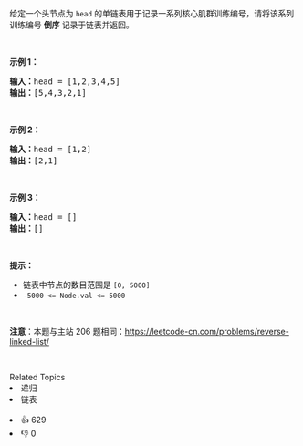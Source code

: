 <p>给定一个头节点为 <code>head</code> 的单链表用于记录一系列核心肌群训练编号，请将该系列训练编号 <strong>倒序</strong> 记录于链表并返回。</p>

<p>&nbsp;</p>

<p><strong>示例 1：</strong></p>

<pre>
<strong>输入：</strong>head = [1,2,3,4,5]
<strong>输出：</strong>[5,4,3,2,1]
</pre>

<p>&nbsp;</p>

<p><strong>示例 2：</strong></p>

<pre>
<strong>输入：</strong>head = [1,2]
<strong>输出：</strong>[2,1]
</pre>

<p>&nbsp;</p>

<p><strong>示例 3：</strong></p>

<pre>
<strong>输入：</strong>head = []
<strong>输出：</strong>[]
</pre>

<p>&nbsp;</p>

<p><strong>提示：</strong></p>

<ul> 
 <li>链表中节点的数目范围是 <code>[0, 5000]</code></li> 
 <li><code>-5000 &lt;= Node.val &lt;= 5000</code></li> 
</ul>

<p>&nbsp;</p>

<p><strong>注意</strong>：本题与主站 206 题相同：<a href="https://leetcode-cn.com/problems/reverse-linked-list/">https://leetcode-cn.com/problems/reverse-linked-list/</a></p>

<p>&nbsp;</p>

<div><div>Related Topics</div><div><li>递归</li><li>链表</li></div></div><br><div><li>👍 629</li><li>👎 0</li></div>